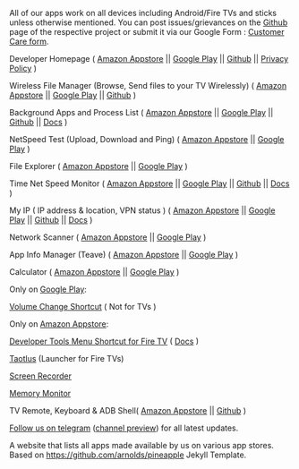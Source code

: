 All of our apps work on all devices including Android/Fire TVs and sticks unless otherwise mentioned.
You can post issues/grievances on the [Github](https://github.com/visnkmr) page of the respective project or submit it via our Google Form : [Customer Care form](https://forms.gle/D761dPn1YKQrQJYD9).

Developer Homepage ( [Amazon Appstore](https://www.amazon.com/s?rh=n%3A2350149011%2Cp_4%3AVishnu+N+K&ref=bl_dp_s_web_0) || [Google Play](https://play.google.com/store/apps/developer?id=Vishnu+N+K) || [Github](https://[Github].com/visnkmr) || [Privacy Policy](https://appchoose.blogspot.com/p/privacy-policy.html) )

Wireless File Manager (Browse, Send files to your TV Wirelessly) ( [Amazon Appstore](https://www.amazon.com/Wireless-Manager-Transfer-Files-Explorer/dp/B07MMTTWF3/) || [Google Play](https://play.google.com/store/apps/details?id=io.[Github].visnkmr.wirelessexplorer) || [Github](https://[Github].com/visnkmr/wfm) )

Background Apps and Process List ( [Amazon Appstore](https://www.amazon.com/Background-Apps-and-Process-List/dp/B077LRPXZW/) || [Google Play](https://play.google.com/store/apps/details?id=io.[Github].visnkmr.bapl) || [Github](https://[Github].com/visnkmr/backgroundappslist) || [Docs](https://appchoose.blogspot.com/2019/07/close-background-apps-on-android-tv.html) )

NetSpeed Test (Upload, Download and Ping) ( [Amazon Appstore](https://www.amazon.com/NetSpeed-Test-Upload-Download-Ping/dp/B07G8H4WDQ/) || [Google Play](https://play.google.com/store/apps/details?id=io.[Github].visnkmr.mynetspeedtest) )

File Explorer ( [Amazon Appstore](https://www.amazon.com/Vishnu-N-K-File-Explorer/dp/B07PXXGKNJ/) || [Google Play](https://play.google.com/store/apps/details?id=visnkmr.apps.filexplorer) )

Time Net Speed Monitor ( [Amazon Appstore](https://www.amazon.com/Vishnu-N-K-Speed-Monitor/dp/B0786KC4C1/) || [Google Play](https://play.google.com/store/apps/details?id=visnkmr.apps.timenetspeed)  || [Github](https://[Github].com/visnkmr/timenetspeed) || [Docs](https://appchoose.blogspot.com/2019/03/internet-speed-meter-for-fire-tv.html) )

My IP ( IP address & location, VPN status ) ( [Amazon Appstore](https://www.amazon.com/My-address-location-VPN-status/dp/B077TV1QBX/) || [Google Play](https://play.google.com/store/apps/details?id=io.[Github].visnkmr.myip) || [Github](https://[Github].com/visnkmr/my.I.P.) || [Docs](https://appchoose.blogspot.com/2019/09/check-vpn-status-and-ip-firetv-androidtv.html) )

Network Scanner ( [Amazon Appstore](https://www.amazon.com/Vishnu-N-K-Network-Scanner/dp/B07HLT81KW/) || [Google Play](https://play.google.com/store/apps/details?id=io.[Github].visnkmr.wifilanscanner) )

App Info Manager (Teave) ( [Amazon Appstore](https://www.amazon.com/Vishnu-N-K-Applist-InfoManager/dp/B07FKQYFK4/) || [Google Play](https://play.google.com/store/apps/details?id=io.[Github].visnkmr.teave) )

Calculator ( [Amazon Appstore](https://www.amazon.com/Vishnu-N-K-Calculator-Made/dp/B07C66R58G/) || [Google Play](https://play.google.com/store/apps/details?id=io.[Github].visnkmr.calculator) )

Only on [Google Play](https://play.google.com/store/apps/developer?id=Vishnu+N+K):

[Volume Change Shortcut](https://play.google.com/store/apps/details?id=io.[Github].visnkmr.volumeui) ( Not for TVs )

Only on [Amazon Appstore](https://www.amazon.com/s?rh=n%3A2350149011%2Cp_4%3AVishnu+N+K&ref=bl_dp_s_web_0):

[Developer Tools Menu Shortcut for Fire TV](https://www.amazon.com/Developer-Tools-Menu-Shortcut-Fire/dp/B0778BRZM7/) ( [Docs](https://visnkmr.[Github].io/dev-tools-help) )

[Taotlus](https://www.amazon.com/dp/B07FDLVQQJ/) (Launcher for Fire TVs)

[Screen Recorder](https://www.amazon.com/Vishnu-N-K-Screen-Recorder/dp/B082YCDN7Z/)
 
 [Memory Monitor](https://www.amazon.com/Vishnu-N-K-Memory-Monitor/dp/B07J4TDMLC/)

 TV Remote, Keyboard & ADB Shell( [Amazon Appstore](https://www.amazon.com/dp/B07HFH64FL/) || [Github](https://github.com/visnkmr/ADB-Remote-Keyboard-Shell) )

[Follow us on telegram](https://t.me/vishnunkmr) ([channel preview](https://t.me/s/vishnunkmr)) for all latest updates.
 
A website that lists all apps made available by us on various app stores. Based on https://github.com/arnolds/pineapple Jekyll Template.
